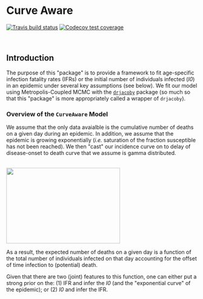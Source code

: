 # Curve Aware

 <!-- badges: start -->
[![Travis build status](https://travis-ci.org/nickbrazeau/CurveAware.svg?branch=master)](https://travis-ci.org/nickbrazeau/CurveAware)
[![Codecov test coverage](https://codecov.io/gh/nickbrazeau/CurveAware/branch/master/graph/badge.svg)](https://codecov.io/gh/nickbrazeau/CurveAware?branch=master)  
<!-- badges: end -->
<br/>


## Introduction
The purpose of this "package" is to provide a framework to fit age-specific infection fatality rates (IFRs) or the initial number of individuals infected (*I0*) in an epidemic under several key assumptions (see below). We fit our model using Metropolis-Coupled MCMC with the [`drjacoby`](https://mrc-ide.github.io/drjacoby/) package (so much so that this "package" is more appropriately called a wrapper of `drjacoby`). 

### Overview of the `CurveAware` Model 
We assume that the only data avaialble is the cumulative number of deaths on a given day during an epidemic. In addition, we assume that the epidemic is growing exponentially (_i.e._ saturation of the fraction susceptible has not been reached). We then "cast" our incidence curve on to delay of disease-onset to death curve that we assume is gamma distributed. 

<br/>
<img src="https://raw.githubusercontent.com/nickbrazeau/CurveAware/master/R_ignore/images/curve_example.png" height="200px" width="300px" />
<br/>

As a result, the expected number of deaths on a given day is a function of the total number of individuals infected on that day accounting for the offset of time infection to (potential) death.   
  
Given that there are two (joint) features to this function, one can either put a strong prior on the: (1) IFR and infer the _I0_ (and the "exponential curve" of the epidemic); or (2) _I0_ and infer the IFR. 
